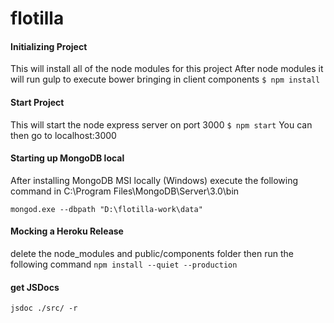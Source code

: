 # flotilla

#### Initializing Project
This will install all of the node modules for this project
After node modules it will run gulp to execute bower bringing in client components
`$ npm install`

#### Start Project
This will start the node express server on port 3000 
`$ npm start`
You can then go to localhost:3000

#### Starting up MongoDB local
After installing MongoDB MSI locally (Windows)
execute the following command in
C:\Program Files\MongoDB\Server\3.0\bin

`mongod.exe --dbpath "D:\flotilla-work\data"`

#### Mocking a Heroku Release
delete the node_modules and public/components folder then run the following command
`npm install --quiet --production`

#### get JSDocs
`jsdoc ./src/ -r`